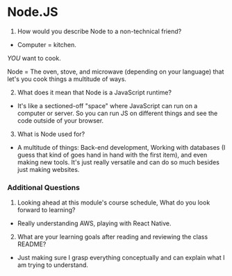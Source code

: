 # Node.JS

1. How would you describe Node to a non-technical friend?

* Computer = kitchen. 

*YOU* want to cook.

Node = The oven, stove, and microwave (depending on your language) that let's you cook things a multitude of ways.

2. What does it mean that Node is a JavaScript runtime?

* It's like a sectioned-off "space" where JavaScript can run on a computer or server. So you can run JS on different things and see the code outside of your browser.

3. What is Node used for?

* A multitude of things: Back-end development, Working with databases (I guess that kind of goes hand in hand with the first item), and even making new tools. It's just really versatile and can do so much besides just making websites.

### Additional Questions

1. Looking ahead at this module's course schedule, What do you look forward to learning?

* Really understanding AWS, playing with React Native.

2. What are your learning goals after reading and reviewing the class README?

* Just making sure I grasp everything conceptually and can explain what I am trying to understand.

